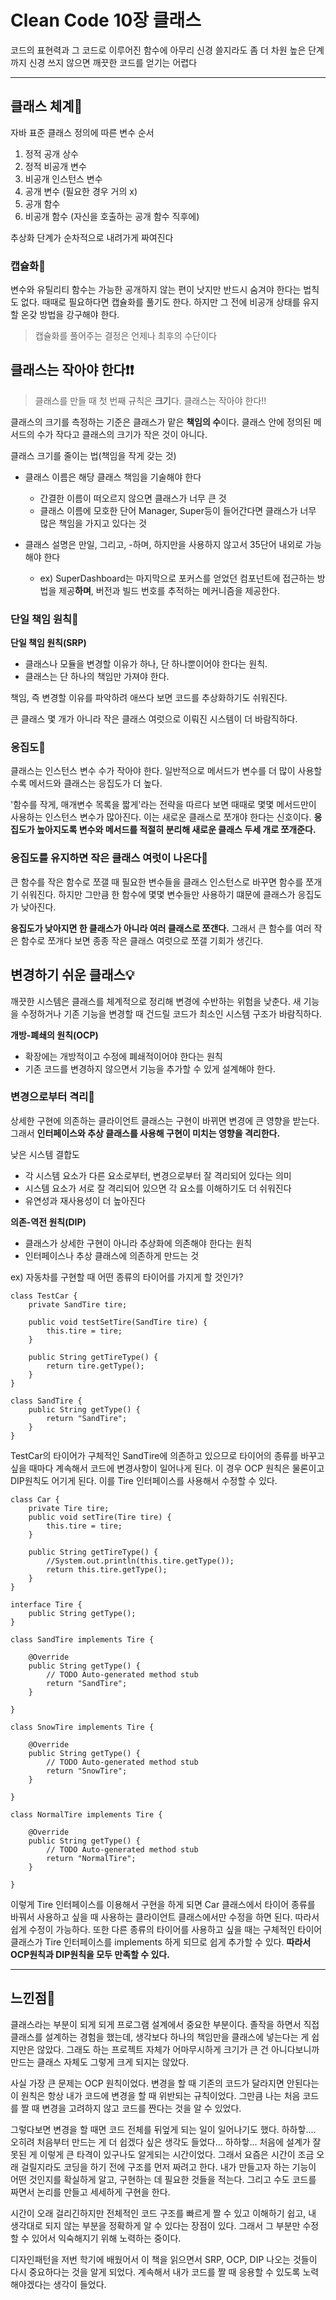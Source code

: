 # Clean Code 10장 클래스

코드의 표현력과 그 코드로 이루어진 함수에 아무리 신경 쓸지라도 좀 더 차원 높은 단계까지 신경 쓰지 않으면 깨끗한 코드를 얻기는 어렵다

----

## 클래스 체계📝
자바 표준 클래스 정의에 따른 변수 순서
1. 정적 공개 상수
2. 정적 비공개 변수
3. 비공개 인스턴스 변수
4. 공개 변수 (필요한 경우 거의 x)
5. 공개 함수
6. 비공개 함수 (자신을 호출하는 공개 함수 직후에)

추상화 단계가 순차적으로 내려가게 짜여진다

### 캡슐화🔗
변수와 유틸리티 함수는 가능한 공개하지 않는 편이 낫지만 반드시 숨겨야 한다는 법칙도 없다. 때때로 필요하다면 캡슐화를 풀기도 한다. 하지만 그 전에 비공개 상태를 유지할 온갖 방법을 강구해야 한다.
> 캡슐화를 풀어주는 결정은 언제나 최후의 수단이다

## 클래스는 작아야 한다❗❗
>클래스를 만들 때 첫 번째 규칙은 **크기**다. 클래스는 작아야 한다!!

클래스의 크기를 측정하는 기준은 클래스가 맡은 **책임의 수**이다. 클래스 안에 정의된 메서드의 수가 작다고 클래스의 크기가 작은 것이 아니다.

클래스 크기를 줄이는 법(책임을 작게 갖는 것)
- 클래스 이름은 해당 클래스 책임을 기술해야 한다
  + 간결한 이름이 떠오르지 않으면 클래스가 너무 큰 것
  + 클래스 이름에 모호한 단어 Manager, Super등이 들어간다면 클래스가 너무 많은 책임을 가지고 있다는 것

- 클래스 설명은 만일, 그리고, -하며, 하지만을 사용하지 않고서 35단어 내외로 가능해야 한다
   + ex) SuperDashboard는 마지막으로 포커스를 얻었던 컴포넌트에 접근하는 방법을 제공**하며**, 버전과 빌드 번호를 추적하는 메커니즘을 제공한다.
   

### 단일 책임 원칙🔗
**단일 책임 원칙(SRP)**
- 클래스나 모듈을 변경할 이유가 하나, 단 하나뿐이어야 한다는 원칙.
- 클래스는 단 하나의 책임만 가져야 한다.

책임, 즉 변경할 이유를 파악하려 애쓰다 보면 코드를 추상화하기도 쉬워진다.

큰 클래스 몇 개가 아니라 작은 클래스 여럿으로 이뤄진 시스템이 더 바람직하다.

### 응집도🔗
클래스는 인스턴스 변수 수가 작아야 한다. 일반적으로 메서드가 변수를 더 많이 사용할수록 메서드와 클래스는 응집도가 더 높다.

'함수를 작게, 매개변수 목록을 짧게'라는 전략을 따르다 보면 때때로 몇몇 메서드만이 사용하는 인스턴스 변수가 많아진다. 이는 새로운 클래스로 쪼개야 한다는 신호이다. **응집도가 높아지도록 변수와 메서드를 적절히 분리해 새로운 클래스 두세 개로 쪼개준다.**

### 응집도를 유지하면 작은 클래스 여럿이 나온다🔗
큰 함수를 작은 함수로 쪼갤 때 필요한 변수들을 클래스 인스턴스로 바꾸면 함수를 쪼개기 쉬워진다. 하지만 그만큼 한 함수에 몇몇 변수들만 사용하기 떄문에 클래스가 응집도가 낮아진다.

**응집도가 낮아지면 한 클래스가 아니라 여러 클래스로 쪼갠다.** 그래서 큰 함수를 여러 작은 함수로 쪼개다 보면 종종 작은 클래스 여럿으로 쪼갤 기회가 생긴다.


## 변경하기 쉬운 클래스💡
깨끗한 시스템은 클래스를 체계적으로 정리해 변경에 수반하는 위험을 낮춘다. 새 기능을 수정하거나 기존 기능을 변경할 때 건드릴 코드가 최소인 시스템 구조가 바람직하다.

**개방-폐쇄의 원칙(OCP)**
- 확장에는 개방적이고 수정에 폐쇄적이어야 한다는 원칙
- 기존 코드를 변경하지 않으면서 기능을 추가할 수 있게 설계해야 한다.       

### 변경으로부터 격리🔗
상세한 구현에 의존하는 클라이언트 클래스는 구현이 바뀌면 변경에 큰 영향을 받는다. 그래서 **인터페이스와 추상 클래스를 사용해 구현이 미치는 영향을 격리한다.**

낮은 시스템 결합도
- 각 시스템 요소가 다른 요소로부터, 변경으로부터 잘 격리되어 있다는 의미
- 시스템 요소가 서로 잘 격리되어 있으면 각 요소를 이해하기도 더 쉬워진다
- 유연성과 재사용성이 더 높아진다

**의존-역전 원칙(DIP)**
- 클래스가 상세한 구현이 아니라 추상화에 의존해야 한다는 원칙
- 인터페이스나 추상 클래스에 의존하게 만드는 것

ex) 자동차를 구현할 때 어떤 종류의 타이어를 가지게 할 것인가?
```
class TestCar {
	private SandTire tire;
	
	public void testSetTire(SandTire tire) {
		this.tire = tire;
	}
	
	public String getTireType() {
		return tire.getType();
	}
}

class SandTire {
	public String getType() {
		return "SandTire";
	}
}
```
TestCar의 타이어가 구체적인 SandTire에 의존하고 있으므로 타이어의 종류를 바꾸고 싶을 때마다 계속해서 코드에 변경사항이 일어나게 된다. 이 경우 OCP 원칙은 물론이고 DIP원칙도 어기게 된다. 이를 Tire 인터페이스를 사용해서 수정할 수 있다.

```
class Car {
	private Tire tire;  
	public void setTire(Tire tire) {
		this.tire = tire;
	}
	
	public String getTireType() {
		//System.out.println(this.tire.getType());
		return this.tire.getType();
	}
}

interface Tire {
	public String getType();
}

class SandTire implements Tire {

	@Override
	public String getType() {
		// TODO Auto-generated method stub
		return "SandTire";
	}
	
}

class SnowTire implements Tire {

	@Override
	public String getType() {
		// TODO Auto-generated method stub
		return "SnowTire";
	}
	
}

class NormalTire implements Tire {

	@Override
	public String getType() {
		// TODO Auto-generated method stub
		return "NormalTire";
	}
	
}
```

이렇게 Tire 인터페이스를 이용해서 구현을 하게 되면 Car 클래스에서 타이어 종류를 바꿔서 사용하고 싶을 때 사용하는 클라이언트 클래스에서만 수정을 하면 된다. 따라서 쉽게 수정이 가능하다. 또한 다른 종류의 타이어를 사용하고 싶을 때는 구체적인 타이어 클래스가 Tire 인터페이스를 implements 하게 되므로 쉽게 추가할 수 있다. **따라서 OCP원칙과 DIP원칙을 모두 만족할 수 있다.**

----
## 느낀점🙊
클래스라는 부분이 되게 되게 프로그램 설계에서 중요한 부분이다. 졸작을 하면서 직접 클래스를 설계하는 경험을 했는데, 생각보다 하나의 책임만을 클래스에 넣는다는 게 쉽지만은 않았다. 그래도 하는 프로젝트 자체가 어마무시하게 크기가 큰 건 아니다보니까 만드는 클래스 자체도 그렇게 크게 되지는 않았다.

사실 가장 큰 문제는 OCP 원칙이었다. 변경을 할 때 기존의 코드가 달라지면 안된다는 이 원칙은 항상 내가 코드에 변경을 할 때 위반되는 규칙이었다. 그만큼 나는 처음 코드를 짤 때 변경을 고려하지 않고 코드를 짠다는 것을 알 수 있었다. 

그렇다보면 변경을 할 때면 코드 전체를 뒤엎게 되는 일이 일어나기도 했다. 하하핳.... 오히려 처음부터 만드는 게 더 쉽겠다 싶은 생각도 들었다... 하하핳... 처음에 설계가 잘못된 게 이렇게 큰 타격이 있구나도 알게되는 시간이었다. 그래서 요즘은 시간이 조금 오래 걸릴지라도 코딩을 하기 전에 구조를 먼저 짜려고 한다. 내가 만들고자 하는 기능이 어떤 것인지를 확실하게 알고, 구현하는 데 필요한 것들을 적는다. 그리고 수도 코드를 짜면서 논리를 만들고 세세하게 구현을 한다.

시간이 오래 걸리긴하지만 전체적인 코드 구조를 빠르게 짤 수 있고 이해하기 쉽고, 내 생각대로 되지 않는 부분을 정확하게 알 수 있다는 장점이 있다. 그래서 그 부분만 수정할 수 있어서 익숙해지기 위해 노력하는 중이다.

디자인패턴을 저번 학기에 배웠어서 이 책을 읽으면서 SRP, OCP, DIP 나오는 것들이 다시 중요하다는 것을 알게 되었다. 계속해서 내가 코드를 짤 때 응용할 수 있도록 노력해야겠다는 생각이 들었다.

